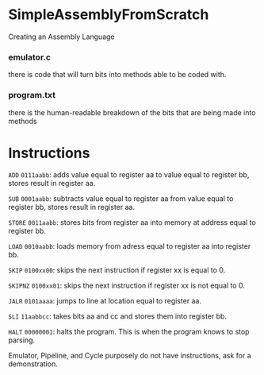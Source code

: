 # SimpleAssemblyFromScratch
Creating an Assembly Language

<h3> emulator.c </h3>

there is code that will turn bits into methods able to be coded with.

<h3> program.txt </h3>

there is the human-readable breakdown of the bits that are being made into methods

# Instructions

```ADD``` ```0111aabb```: adds value equal to register aa to value equal to register bb, stores result in register aa.

```SUB``` ```0001aabb```: subtracts value equal to register aa from value equal to register bb, stores result in register aa.

```STORE``` ```0011aabb```: stores bits from register aa into memory at address equal to register bb.

```LOAD``` ```0010aabb```: loads memory from adress equal to register aa into register bb.

```SKIP``` ```0100xx00```: skips the next instruction if register xx is equal to 0.

```SKIPNZ``` ```0100xx01```: skips the next instruction if register xx is not equal to 0.

```JALR``` ```0101aaaa```: jumps to line at location equal to register aa.

```SLI``` ```11aabbcc```: takes bits aa and cc and stores them into register bb.

```HALT``` ```00000001```: halts the program. This is when the program knows to stop parsing.



Emulator, Pipeline, and Cycle purposely do not have instructions, ask for a demonstration.
